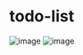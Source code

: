 # todo-list
![image](https://user-images.githubusercontent.com/46616468/206930712-791149ec-e98d-466b-8c15-754a62bf1ecb.png)
![image](https://user-images.githubusercontent.com/46616468/206930740-d119544b-94a5-44e7-bcd2-8777f3c0f3f1.png)
